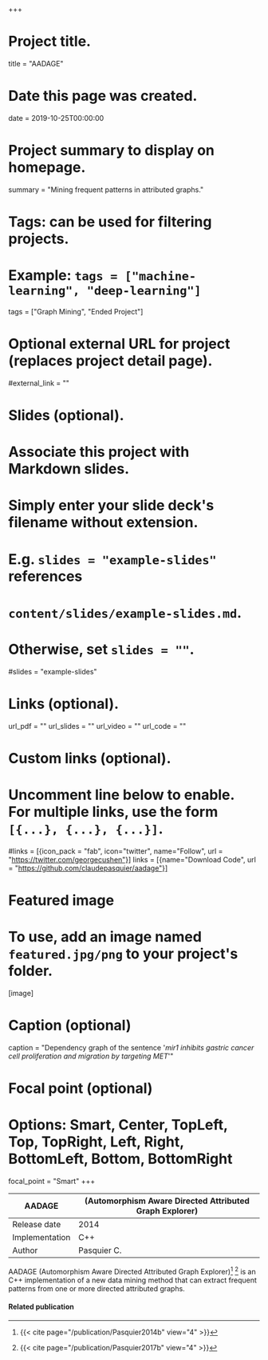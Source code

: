 +++
# Project title.
title = "AADAGE"

# Date this page was created.
date = 2019-10-25T00:00:00

# Project summary to display on homepage.
summary = "Mining frequent patterns in attributed graphs."

# Tags: can be used for filtering projects.
# Example: `tags = ["machine-learning", "deep-learning"]`
tags = ["Graph Mining", "Ended Project"]

# Optional external URL for project (replaces project detail page).
#external_link = ""

# Slides (optional).
#   Associate this project with Markdown slides.
#   Simply enter your slide deck's filename without extension.
#   E.g. `slides = "example-slides"` references 
#   `content/slides/example-slides.md`.
#   Otherwise, set `slides = ""`.
#slides = "example-slides"

# Links (optional).
url_pdf = ""
url_slides = ""
url_video = ""
url_code = ""

# Custom links (optional).
#   Uncomment line below to enable. For multiple links, use the form `[{...}, {...}, {...}]`.
#links = [{icon_pack = "fab", icon="twitter", name="Follow", url = "https://twitter.com/georgecushen"}]
links = [{name="Download Code", url = "https://github.com/claudepasquier/aadage"}]

# Featured image
# To use, add an image named `featured.jpg/png` to your project's folder. 
[image]
  # Caption (optional)
  caption = "Dependency graph of the sentence '*mir1 inhibits gastric cancer cell proliferation and migration by targeting MET*'"
  
  # Focal point (optional)
  # Options: Smart, Center, TopLeft, Top, TopRight, Left, Right, BottomLeft, Bottom, BottomRight
  focal_point = "Smart"
+++

| AADAGE         | (Automorphism Aware Directed Attributed Graph Explorer) |
| -------------- | ------------------------------------------------------- |
| Release date   | 2014                                                    |
| Implementation | C++                                                     |
| Author         | Pasquier C.                                             |

AADAGE (Automorphism Aware Directed Attributed Graph Explorer)[^Pasquier2014b] [^Pasquier2017b] is an C++ implementation of a new data mining method that can extract frequent patterns from one or more directed attributed graphs.

#### Related publication
[^Pasquier2014b]: {{< cite page="/publication/Pasquier2014b" view="4" >}}
[^Pasquier2017b]: {{< cite page="/publication/Pasquier2017b" view="4" >}}

